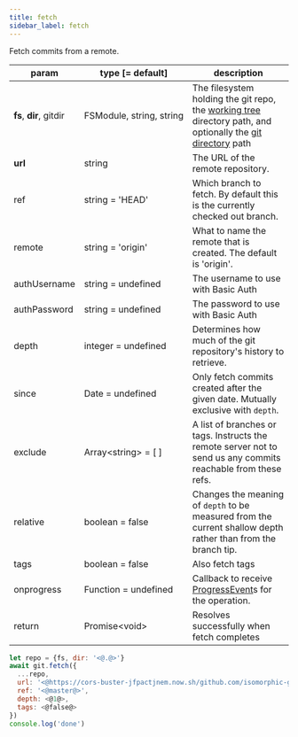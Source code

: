 ```yaml
---
title: fetch
sidebar_label: fetch
---
```


Fetch commits from a remote.

| param                   | type [= default]                   | description                                                                                                                                         |
| ----------------------- | ---------------------------------- | --------------------------------------------------------------------------------------------------------------------------------------------------- |
| **fs**, **dir**, gitdir | FSModule,&nbsp;string,&nbsp;string | The filesystem holding the git repo, the [working tree](dir-vs-gitdir.md) directory path, and optionally the [git directory](dir-vs-gitdir.md) path |
| **url**                 | string                             | The URL of the remote repository.                                                                                                                   |
| ref                     | string   = 'HEAD'                  | Which branch to fetch. By default this is the currently checked out branch.                                                                         |
| remote                  | string   = 'origin'                | What to name the remote that is created. The default is 'origin'.                                                                                   |
| authUsername            | string   = undefined               | The username to use with Basic Auth                                                                                                                 |
| authPassword            | string   = undefined               | The password to use with Basic Auth                                                                                                                 |
| depth                   | integer  = undefined               | Determines how much of the git repository's history to retrieve.                                                                                    |
| since                   | Date     = undefined               | Only fetch commits created after the given date. Mutually exclusive with `depth`.                                                                   |
| exclude                 | Array\<string\> = [ ]              | A list of branches or tags. Instructs the remote server not to send us any commits reachable from these refs.                                       |
| relative                | boolean  = false                   | Changes the meaning of `depth` to be measured from the current shallow depth rather than from the branch tip.                                       |
| tags                    | boolean  = false                   | Also fetch tags                                                                                                                                     |
| onprogress              | Function = undefined               | Callback to receive [ProgressEvent](https://developer.mozilla.org/en-US/docs/Web/API/ProgressEvent)s for the operation.                             |
| return                  | Promise\<void\>                    | Resolves successfully when fetch completes                                                                                                          |

```js
let repo = {fs, dir: '<@.@>'}
await git.fetch({
  ...repo,
  url: '<@https://cors-buster-jfpactjnem.now.sh/github.com/isomorphic-git/isomorphic-git@>',
  ref: '<@master@>',
  depth: <@1@>,
  tags: <@false@>
})
console.log('done')
```
